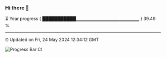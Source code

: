 ### Hi there 👋

⏳ Year progress { ███████████▁▁▁▁▁▁▁▁▁▁▁▁▁▁▁▁▁▁▁ } 39.49 %

---

⏰ Updated on Fri, 24 May 2024 12:34:12 GMT

![Progress Bar CI](https://github.com/ZhaoGui/ZhaoGui/workflows/Progress%20Bar%20CI/badge.svg)
